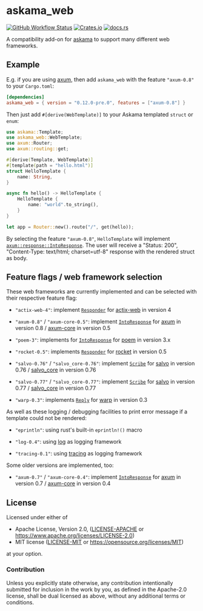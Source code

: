 # askama_web

[![GitHub Workflow Status](https://img.shields.io/github/actions/workflow/status/rinja-rs/askama_web/ci.yml?branch=main&style=flat-square&logo=github&logoColor=white "GitHub Workflow Status")](https://github.com/rinja-rs/askama_web/actions/workflows/ci.yml)
[![Crates.io](https://img.shields.io/crates/v/askama_web?logo=rust&style=flat-square "Crates.io")](https://crates.io/crates/askama_web)
[![docs.rs](https://img.shields.io/docsrs/askama_web?logo=docsdotrs&style=flat-square&logoColor=white "docs.rs")](https://docs.rs/askama_web/)

A compatibility add-on for [askama](https://lib.rs/crates/askama) to support
many different web frameworks.

## Example

E.g. if you are using [axum](https://lib.rs/crates/axum), then add `askama_web` with
the feature `"axum-0.8"` to your `Cargo.toml`:

```toml
[dependencies]
askama_web = { version = "0.12.0-pre.0", features = ["axum-0.8"] }
```

Then just add `#[derive(WebTemplate)]` to your Askama templated `struct` or `enum`:

```rust
use askama::Template;
use askama_web::WebTemplate;
use axum::Router;
use axum::routing::get;

#[derive(Template, WebTemplate)]
#[template(path = "hello.html")]
struct HelloTemplate {
    name: String,
}

async fn hello() -> HelloTemplate {
    HelloTemplate {
        name: "world".to_string(),
    }
}

let app = Router::new().route("/", get(hello));
```

By selecting the feature `"axum-0.8"`, `HelloTemplate` will implement [`axum::response::IntoResponse`].
The user will receive a "Status: 200", "Content-Type: text/html; charset=utf-8"
response with the rendered struct as body.

[`axum::response::IntoResponse`]: https://docs.rs/actix-web/4.9.0/actix_web/dev/struct.ServiceResponse.html#method.into_response

## Feature flags / web framework selection

These web frameworks are currently implemented
and can be selected with their respective feature flag:

* `"actix-web-4"`: implement [`Responder`](https://docs.rs/actix-web/4.9.0/actix_web/trait.Responder.html)
  for [actix-web](https://docs.rs/actix-web/4.x.x/) in version 4

* `"axum-0.8"` / `"axum-core-0.5"`: implement [`IntoResponse`](https://docs.rs/axum-core/0.5.0/axum_core/response/trait.IntoResponse.html)
  for [axum](https://docs.rs/axum/0.8.x/) in version 0.8 /
  [axum-core](https://docs.rs/axum-core/0.5.x/) in version 0.5

* `"poem-3"`: implements for [`IntoResponse`](https://docs.rs/poem/3.1.7/poem/web/trait.IntoResponse.html) for
  [poem](https://docs.rs/poem/3.x.x/) in version 3.x

* `"rocket-0.5"`: implements [`Responder`](https://docs.rs/rocket/0.5.1/rocket/response/trait.Responder.html) for
  [rocket](https://docs.rs/rocket/0.5.x/) in version 0.5

* `"salvo-0.76"` / `"salvo_core-0.76"`: implement [`Scribe`](https://docs.rs/salvo/0.76.2/salvo/trait.Scribe.html)
  for [salvo](https://docs.rs/salvo/0.76.x/) in version 0.76 /
  [salvo_core](https://docs.rs/salvo_core/0.76.x/) in version 0.76

* `"salvo-0.77"` / `"salvo_core-0.77"`: implement [`Scribe`](https://docs.rs/salvo/0.77.0/salvo/trait.Scribe.html)
  for [salvo](https://docs.rs/salvo/0.77.x/) in version 0.77 /
  [salvo_core](https://docs.rs/salvo_core/0.77.x/) in version 0.77

* `"warp-0.3"`: implements [`Reply`](https://docs.rs/warp/0.3.7/warp/reply/trait.Reply.html) for
  [warp](https://docs.rs/warp/0.3.x/) in version 0.3

As well as these logging / debugging facilities to print error message
if a template could not be rendered:

* `"eprintln"`: using rust's built-in `eprintln!()` macro

* `"log-0.4"`: using [log](https://docs.rs/log/0.4.x/) as logging framework

* `"tracing-0.1"`: using [tracing](https://docs.rs/tracing/0.1.x/) as logging framework

Some older versions are implemented, too:

* `"axum-0.7"` / `"axum-core-0.4"`: implement [`IntoResponse`](https://docs.rs/axum-core/0.4.9/axum_core/response/trait.IntoResponse.html)
  for [axum](https://docs.rs/axum/0.7.x/) in version 0.7 /
  [axum-core](https://docs.rs/axum-core/0.4.x/) in version 0.4

## License

Licensed under either of

* Apache License, Version 2.0, ([LICENSE-APACHE](LICENSE-APACHE) or https://www.apache.org/licenses/LICENSE-2.0)
* MIT license ([LICENSE-MIT](LICENSE-MIT) or https://opensource.org/licenses/MIT)

at your option.

### Contribution

Unless you explicitly state otherwise, any contribution intentionally
submitted for inclusion in the work by you, as defined in the Apache-2.0
license, shall be dual licensed as above, without any additional terms or
conditions.
